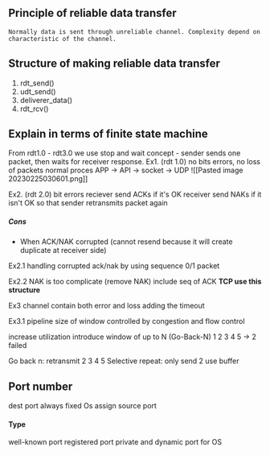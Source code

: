 ## Principle of reliable data transfer

	Normally data is sent through unreliable channel. Complexity depend on characteristic of the channel. 

## Structure of making reliable data transfer
1. rdt_send()
2. udt_send()
3. deliverer_data()
4. rdt_rcv()

## Explain in terms of finite state machine
From rdt1.0 - rdt3.0 we use stop and wait  concept
	- sender sends one packet, then waits for receiver response.
Ex1. (rdt 1.0) no bits errors, no loss of packets
normal proces
APP -> API -> socket -> UDP
	![[Pasted image 20230225030601.png]]

Ex2. (rdt 2.0) bit errors
reciever send ACKs if it's OK
receiver send NAKs if it isn't OK so that sender retransmits packet again

##### Cons
- When ACK/NAK corrupted (cannot resend because it will create duplicate at receiver side)

Ex2.1 handling corrupted ack/nak by using sequence 0/1 packet

Ex2.2 NAK is too complicate (remove NAK)
include seq of ACK 
**TCP use this structure**

Ex3 channel contain both error and loss
adding the timeout

Ex3.1 pipeline 
size of window controlled by congestion and flow control

increase utilization
introduce window of up to N (Go-Back-N)
1 2 3 4 5 -> 2 failed

Go back n: retransmit 2 3 4 5
Selective repeat: only send 2 use buffer

## Port number
dest port always fixed
Os assign source port

#### Type 
well-known port
registered port
private and dynamic port 
	for OS




